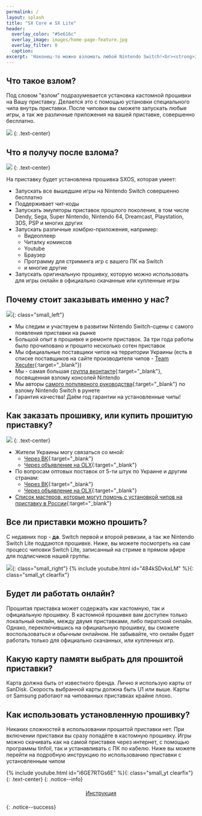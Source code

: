 ```yaml
---
permalink: /
layout: splash
title: "SX Core и SX Lite"
header:	
  overlay_color: "#5e616c"
  overlay_image: images/home-page-feature.jpg
  overlay_filter: 0
  caption:
excerpt: 'Наконец-то можно взломать любой Nintendo Switch!<br><strong>Заказывайте чиповку у нас! </strong>'
---
```


## Что такое взлом? 

Под словом "взлом" подразумевается установка кастомной прошивки на Вашу приставку. Делается это с помощью установки специального чипа внутрь приставки. 
После чиповки вы сможете запускать любые игры, а так же различные приложения на вашей приставке, совершенно бесплатно. 

![](/images/modchip.png)
{: .text-center}

## Что я получу после взлома? 

![](/images/sx-games.jpg)
{: .text-center}

На приставку будет установлена прошивка SXOS, которая умеет:

* Запускать все вышедшие игры на Nintendo Switch совершенно бесплатно 
* Поддерживает чит-коды
* Запускать эмуляторы приставок прошлого поколения, в том числе Dendy, Sega, Super Nintendo, Nintendo 64, Dreamcast, Playstation, 3DS, PSP и многих других 
* Запускать различные хомбрю-приложения, например: 
	* Видеоплеер
	* Читалку комиксов
	* Youtube
	* Браузер 
	* Программу для стриминга игр с вашего ПК на Switch 
	* и многие другие 
* Запускать оригинальную прошивку, которую можно использовать для игры онлайн в официально скачанные или купленные игры 

## Почему стоит заказывать именно у нас? 

![](/images/sloth-fix.png){: class="small_left"}

* Мы следим и участвуем в развитии Nintendo Switch-сцены с самого появления приставки на рынке
* Большой опыт в прошивке и ремонте приставок. За три года работы было прочиповано и прошито несколько сотен приставок 
* Мы официальные поставщики чипов на территории Украины (есть в списке поставщиков на сайте производителя чипов - [Team Xecuter](https://team-xecuter.com/where-to-buy/){:target="_blank"})
* Мы - самая большая [группа вконтакте](http://vk.customfw.xyz){:target="_blank"}, посвященная взлому консолей Nintendo
* Мы авторы [самого популярного руководства](switch.customfw.xyz){:target="_blank"} по взлому Nintendo Switch в рунете
* Гарантия качества! Даём год гарантии на установленные чипы!

## Как заказать прошивку, или купить прошитую приставку? 

![](/images/sx-menu.png)
{: .text-center} 

* Жители Украины могу связаться со мной:
	* [Через ВК](http://vk.com/rashevskyv){:target="_blank"}
	* [Через объявление на OLX](https://www.olx.ua/obyavlenie/proshivka-nintendo-switch-lyuboy-revizii-chipovka-sx-core-sx-lite-IDBbLSh.html){:target="_blank"}
* По вопросам оптовых поставок от 5-ти штук по Украине и другим странам:
	* [Через ВК](http://vk.com/rashevskyv){:target="_blank"}
	* [Через объявление на OLX](https://www.olx.ua/obyavlenie/proshivka-nintendo-switch-lyuboy-revizii-chipovka-sx-core-sx-lite-IDBbLSh.html){:target="_blank"}
* [Список мастеров, которые могут помочь с установкой чипов на приставку в России](https://vk.cc/awu4mM){:target="_blank"}

## Все ли приставки можно прошить?

С недавних пор - **да**. Switch первой и второй ревизии, а так же Nintendo Switch Lite поддаются прошивке. Ниже, вы можете посмотреть на сам процесс чиповки Switch Lite, записанный на стриме в прямом эфире для подписчиков нашей группы. 

![](/images/sloth-sew.png){: class="small_right"}
{% include youtube.html id="484kSDvkxLM" %}{: class="small_yt clearfix"}

## Будет ли работать онлайн? 

Прошитая приставка может содержать как кастомную, так и официальную прошивку. В кастомной прошивке вам доступен только локальный онлайн, между двумя приставками, либо пиратский онлайн. Однако, переключившись на официальную прошивку, вы сможете воспользоваться и обычным онлайном. Не забывайте, что онлайн будет работать только для официально скачанных, или купленных игр. 

## Какую карту памяти выбрать для прошитой приставки? 

Карта должна быть от известного бренда. Лично я использую карты от SanDisk. Скорость выбранной карты должна быть U1 или выше. Карты от Samsung работают на чипованных приставках крайне плохо.

## Как использовать установленную прошивку?

Никаких сложностей в использовании прошитой приставки нет. При включении приставки вы сразу попадёте в кастомную прошивку. Игры можно скачивать как на самой приставке через интернет, с помощью программы tinfoil, так и устанавливать с ПК по кабелю. Ниже вы можете перейти на подробную инструкцию по использованию приставки с установленным чипом 

{% include youtube.html id="i6GE7RTGs6E" %}{: class="small_yt clearfix"}
{: .text-center}
{: .notice--info}

<center><a href="get-started" style="margin:20px auto; text-align:center; display:block; width:230px;" class="btn btn--short">Инструкция</a></center>
{: .notice--success}